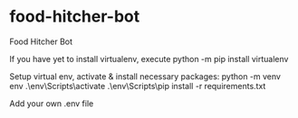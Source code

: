 # food-hitcher-bot
Food Hitcher Bot

If you have yet to install virtualenv, execute python -m pip install virtualenv

Setup virtual env, activate & install necessary packages:
python -m venv env
.\env\Scripts\activate
.\env\Scripts\pip install -r requirements.txt

Add your own .env file
